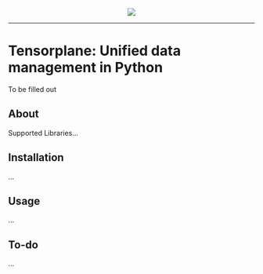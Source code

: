 <div align="center">
  <img src="/.github/logo.svg"><br>
</div>

-----------------

# Tensorplane: Unified data management in Python

To be filled out


## About

Supported Libraries...

## Installation

...

## Usage

...

## To-do

...
